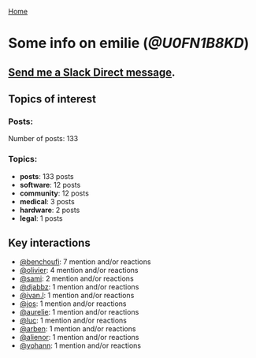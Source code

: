[Home](https://kelu124.github.io/echommunity/)

# Some info on __emilie__ (_@U0FN1B8KD_)


## [Send me a Slack Direct message](https://echopen.slack.com/messages/@emilie/).

## Topics of interest

### Posts: 

Number of posts: 133

### Topics:

* __posts__: 133 posts
* __software__: 12 posts
* __community__: 12 posts
* __medical__: 3 posts
* __hardware__: 2 posts
* __legal__: 1 posts

## Key interactions 

* [@benchoufi](./U0B47KC3S.md): 7 mention and/or reactions
* [@olivier](./U04DFTZ7D.md): 4 mention and/or reactions
* [@sami](./U2MF267L2.md): 2 mention and/or reactions
* [@djabbz](./U2PFHNN3C.md): 1 mention and/or reactions
* [@ivan.l](./U3CDR25JP.md): 1 mention and/or reactions
* [@jos](./U3N1SENJY.md): 1 mention and/or reactions
* [@aurelie](./U37GZRZU6.md): 1 mention and/or reactions
* [@luc](./U0AAL4W13.md): 1 mention and/or reactions
* [@arben](./U3Q46QRHU.md): 1 mention and/or reactions
* [@alienor](./U1N5Q9334.md): 1 mention and/or reactions
* [@yohann](./U0KPE2P16.md): 1 mention and/or reactions

